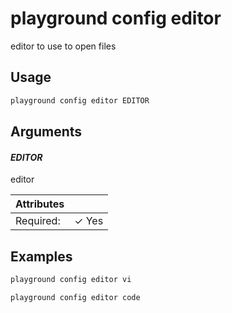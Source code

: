 # playground config editor

editor to use to open files

## Usage

```bash
playground config editor EDITOR
```

## Arguments

#### *EDITOR*

editor

| Attributes      | &nbsp;
|-----------------|-------------
| Required:       | ✓ Yes

## Examples

```bash
playground config editor vi
```

```bash
playground config editor code
```


